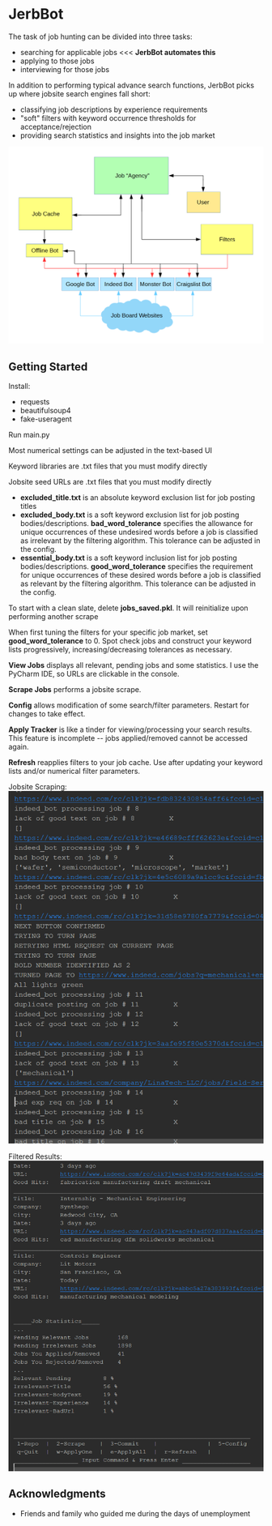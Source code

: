 # JerbBot

The task of job hunting can be divided into three tasks:

* searching for applicable jobs <<< __JerbBot automates this__
* applying to those jobs
* interviewing for those jobs

In addition to performing typical advance search functions, JerbBot
picks up where jobsite search engines fall short:

* classifying job descriptions by experience requirements
* "soft" filters with keyword occurrence thresholds for
acceptance/rejection
* providing search statistics and insights into the job market

![JerbBot Block Diagram](https://github.com/nvchung599/JerbBot/blob/master/JerbBot%20Block%20Diagram.png)

## Getting Started

Install:
* requests
* beautifulsoup4
* fake-useragent

Run main.py

Most numerical settings can be adjusted in the text-based UI

Keyword libraries are .txt files that you must modify directly

Jobsite seed URLs are .txt files that you must modify directly

* __excluded_title.txt__ is an absolute keyword exclusion list for job
posting titles
* __excluded_body.txt__ is a soft keyword exclusion list for job posting
bodies/descriptions. __bad_word_tolerance__ specifies the allowance for
unique occurrences of these undesired words before a job is classified as
irrelevant by the filtering algorithm. This tolerance can be adjusted in
the config.
* __essential_body.txt__ is a soft keyword inclusion list for job posting
bodies/descriptions. __good_word_tolerance__ specifies the requirement for
unique occurrences of these desired words before a job is classified as
relevant by the filtering algorithm. This tolerance can be adjusted in
the config.

To start with a clean slate, delete __jobs_saved.pkl__. It will
reinitialize upon performing another scrape

When first tuning the filters for your specific job market, set
__good_word_tolerance__ to 0. Spot check jobs and construct your keyword
lists progressively, increasing/decreasing tolerances as necessary.

__View Jobs__ displays all relevant, pending jobs and some statistics.
I use the PyCharm IDE, so URLs are clickable in the console.

__Scrape Jobs__ performs a jobsite scrape.

__Config__ allows modification of some search/filter parameters. Restart
for changes to take effect.

__Apply Tracker__ is like a tinder for viewing/processing your search
results. This feature is incomplete -- jobs applied/removed cannot be
accessed again.

__Refresh__ reapplies filters to your job cache. Use after updating your
keyword lists and/or numerical filter parameters.

Jobsite Scraping:
![Scraping](https://github.com/nvchung599/JerbBot/blob/master/Scraping.png)

Filtered Results:
![Results](https://github.com/nvchung599/JerbBot/blob/master/Results.png)

## Acknowledgments

* Friends and family who guided me during the days of unemployment

